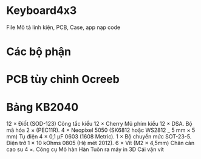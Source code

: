 # Keyboard4x3
File Mô tả linh kiện, PCB, Case, app nạp code
# Các bộ phận
 # PCB tùy chỉnh Ocreeb
# Bảng KB2040
12 × Điốt (SOD-123)
Công tắc kiểu 12 × Cherry
Mũ phím kiểu 12 × DSA.
Bộ mã hóa 2 × (PEC11R).
4 × Neopixel 5050 (SK6812 hoặc WS2812 _ 5 mm × 5 mm)
Tụ điện 4 × 0,1 µF 0603 (1608 Metric).
1 × Bộ chuyển mức SOT-23-5.
Điện trở 1 × 10 kOhms 0805 (Hệ mét 2012).
6 × Vít (M2 × 4,5mm)
Chân cản cao su 4 ×.
Công cụ
Mỏ hàn
Hàn
Tuôn ra
máy in 3D
Cái vặn vít
